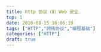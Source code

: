 ```yaml
---
title: http 协议（8）Web 安全
top: 1
date: 2016-08-15 16:06:19
tags: ["HTTP","网络协议","编程基础"]
categories: ["HTTP"]
draft: true
---
```


